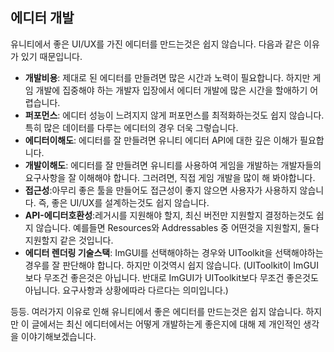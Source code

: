 ## 에디터 개발 


유니티에서 좋은 UI/UX를 가진 에디터를 만드는것은 쉽지 않습니다. 다음과 같은 이유가 있기 때문입니다.

- **개발비용**: 제대로 된 에디터를 만들려면 많은 시간과 노력이 필요합니다. 하지만 게임 개발에 집중해야 하는 개발자 입장에서 에디터 개발에 많은 시간을 할애하기 어렵습니다.
- **퍼포먼스**: 에디터 성능이 느려지지 않게 퍼포먼스를 최적화하는것도 쉽지 않습니다. 특히 많은 데이터를 다루는 에디터의 경우 더욱 그렇습니다.
- **에디터이해도**: 에디터를 잘 만들려면 유니티 에디터 API에 대한 깊은 이해가 필요합니다. 
- **개발이해도**: 에디터를 잘 만들려면 유니티를 사용하여 게임을 개발하는 개발자들의 요구사항을 잘 이해해야 합니다. 그러려면, 직접 게임 개발을 많이 해 봐야합니다.
- **접근성**:아무리 좋은 툴을 만들어도 접근성이 좋지 않으면 사용자가 사용하지 않습니다. 즉, 좋은 UI/UX를 설계하는것도 쉽지 않습니다.
- **API-에디터호환성**:레거시를 지원해야 할지, 최신 버전만 지원할지 결정하는것도 쉽지 않습니다. 예를들면 Resources와 Addressables 중 어떤것을 지원할지, 둘다 지원할지 같은 것입니다.
- **에디터 렌더링 기술스택**: ImGUI를 선택해야하는 경우와 UIToolkit을 선택해야하는 경우를 잘 판단해야 합니다. 하지만 이것역시 쉽지 않습니다. (UIToolkit이 ImGUI보다 무조건 좋은것은 아닙니다. 반대로 ImGUI가 UIToolkit보다 무조건 좋은것도 아닙니다. 요구사항과 상황에따라 다르다는 의미입니다.)


등등. 여러가지 이유로 인해 유니티에서 좋은 에디터를 만드는것은 쉽지 않습니다. 하지만 이 글에서는 최신 에디터에서는 어떻게 개발하는게 좋은지에 대해 제 개인적인 생각을 이야기해보겠습니다.


